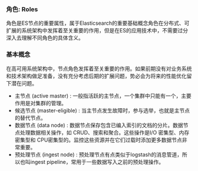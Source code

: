 ### 角色: Roles

角色是ES节点的重要属性，属于Elasticsearch的重要基础概念角色在分布式、可扩展的系统架构中发挥着至关重要的作用，但是在ES的应用技术中，不需要过分深入去理解不同角色的具体含义。

### 基本概念

在高可用系统架构中，节点角色发挥着至关重要的作用。如果前期没有对业务系统和技术架构做足准备，没有充分考虑后期的扩展问题，势必会为将来的性能优化留下潜在问题。

- 主节点 (active master) : 一般指活跃的主节点，一个集群中只能有一个，主要作用是对集群的管理。
- 候选节点 (master-eligible) : 当主节点发生故障时，参与选举，也就是主节点的替代节点。
- 数据节点 (data node) : 数据节点保存包含已编入索引的文档的分片。数据节点处理数据相关操作，如 CRUD、搜索和聚合。这些操作是I/O 密集型、内存密集型和 CPU密集型的。监控这些资源并在它们过载时添加更多数据节点非常重要。
- 预处理节点 (ingest node) : 预处理节点有点类似于logstash的消息管道，所以也叫ingest pipeline，常用于一些数据写入之前的预处理操作。
